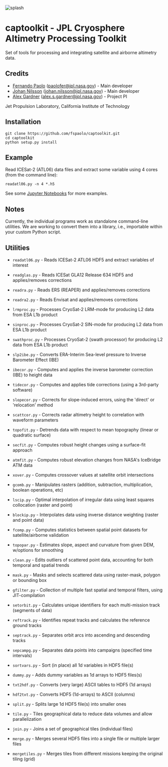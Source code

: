 ![splash](splash.png)

# captoolkit - JPL Cryosphere Altimetry Processing Toolkit

Set of tools for processing and integrating satellite and airborne altimetry data.

## Credits

* [Fernando Paolo](https://science.jpl.nasa.gov/people/Serrano%20Paolo/) (paolofer@jpl.nasa.gov) - Main developer
* [Johan Nilsson](https://science.jpl.nasa.gov/people/Nilsson/) (johan.nilsson@jpl.nasa.gov) - Main developer
* [Alex Gardner](https://science.jpl.nasa.gov/people/AGardner/) (alex.s.gardner@jpl.nasa.gov) - Project PI

Jet Propulsion Laboratory, California Institute of Technology

## Installation

    git clone https://github.com/fspaolo/captoolkit.git
    cd captoolkit
    python setup.py install

## Example

Read ICESat-2 (ATL06) data files and extract some variable using 4 cores (from the command line):

    readatl06.py -n 4 *.h5 

See some [Jupyter Notebooks](notebooks/README.mb) for more examples.

## Notes

Currently, the individual programs work as standalone command-line utilities. We are working to convert them into a library, i.e., importable within your custom Python script.

## Utilities

* `readatl06.py` - Reads ICESat-2 ATL06 HDF5 and extract variables of interest
* `readglas.py` - Reads ICESat GLA12 Release 634 HDF5 and applies/removes corrections
* `readra.py` -  Reads ERS (REAPER) and applies/removes corrections
* `readra2.py` -  Reads Envisat and applies/removes corrections

* `lrmproc.py` - Processes CryoSat-2 LRM-mode for producing L2 data from ESA L1b product
* `sinproc.py` - Processes CryoSat-2 SIN-mode for producing L2 data from ESA L1b product
* `swathproc.py` - Processes CryoSat-2 (swath processor) for producing L2 data from ESA L1b product

* `slp2ibe.py` - Converts ERA-Interim Sea-level pressure to Inverse Barometer Effect (IBE)
* `ibecor.py` - Computes and applies the inverse barometer correction (IBE) to height data
* `tidecor.py` - Computes and applies tide corrections (using a 3rd-party software)
* `slopecor.py` - Corrects for slope-induced errors, using the 'direct' or 'relocation' method
* `scattcor.py` - Corrects radar altimetry height to correlation with waveform parameters

* `topofit.py` - Detrends data with respect to mean topography (linear or quadratic surface)
* `secfit.py` - Computes robust height changes using a surface-fit approach
* `atmfit.py` - Computes robust elevation changes from NASA's IceBridge ATM data
* `xover.py` - Computes crossover values at satellite orbit intersections

* `gcomb.py` - Manipulates rasters (addition, subtraction, multiplication, boolean operations, etc)
* `lscip.py` - Optimal interpolation of irregular data using least squares collocation (raster and point)
* `blockip.py` - Interpolates data using inverse distance weighting (raster and point data)
* `fcomp.py` - Computes statistics between spatial point datasets for satellite/airborne validation
* `topopar.py` - Estimates slope, aspect and curvature from given DEM, w/options for smoothing
* `clean.py` - Edits outliers of scattered point data, accounting for both temporal and spatial trends
* `mask.py` - Masks and selects scattered data using raster-mask, polygon or bounding box
* `gfilter.py` - Collection of multiple fast spatial and temporal filters, using JIT-compilation

* `setorbit.py` - Calculates unique identifiers for each multi-mission track (segments of data)
* `reftrack.py` - Identifies repeat tracks and calculates the reference ground tracks
* `septrack.py` - Separates orbit arcs into ascending and descending tracks
* `sepcampg.py` - Separates data points into campaigns (specified time intervals)

* `sortvars.py` - Sort (in place) all 1d variables in HDF5 file(s)
* `dummy.py` - Adds dummy variables as 1d arrays to HDF5 files(s)
* `txt2hdf.py` - Converts (very large) ASCII tables to HDF5 (1d arrays)
* `hdf2txt.py` - Converts HDF5 (1d-arrays) to ASCII (columns)

* `split.py` - Splits large 1d HDF5 file(s) into smaller ones
* `tile.py` - Tiles geographical data to reduce data volumes and allow parallelization
* `join.py` - Joins a set of geographical tiles (individual files)
* `merge.py` - Merges several HDF5 files into a single file or multiple larger files
* `mergetiles.py` - Merges tiles from different missions keeping the original tiling (grid)

